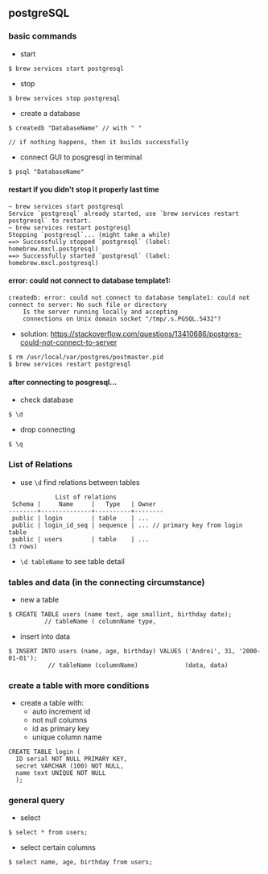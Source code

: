 ## postgreSQL 

### basic commands
- start
```
$ brew services start postgresql
```
- stop
```
$ brew services stop postgresql
```
- create a database
```
$ createdb "DatabaseName" // with " "

// if nothing happens, then it builds successfully
```

- connect GUI to posgresql in terminal
```
$ psql "DatabaseName"
```

#### restart if you didn't stop it properly last time
```
~ brew services start postgresql
Service `postgresql` already started, use `brew services restart postgresql` to restart.
~ brew services restart postgresql
Stopping `postgresql`... (might take a while)
==> Successfully stopped `postgresql` (label: homebrew.mxcl.postgresql)
==> Successfully started `postgresql` (label: homebrew.mxcl.postgresql)
```

#### error: could not connect to database template1:
```
createdb: error: could not connect to database template1: could not connect to server: No such file or directory
	Is the server running locally and accepting
	connections on Unix domain socket "/tmp/.s.PGSQL.5432"?
```
- solution: https://stackoverflow.com/questions/13410686/postgres-could-not-connect-to-server
```
$ rm /usr/local/var/postgres/postmaster.pid
$ brew services restart postgresql
```

#### after connecting to posgresql...

- check database
```
$ \d
```
- drop connecting
```
$ \q
```


### List of Relations
- use ```\d``` find relations between tables
```
             List of relations
 Schema |     Name     |   Type   | Owner  
--------+--------------+----------+--------
 public | login        | table    | ...
 public | login_id_seq | sequence | ... // primary key from login table
 public | users        | table    | ...
(3 rows)

```
- ```\d tableName``` to see table detail

### tables and data (in the connecting circumstance)
- new a table
```
$ CREATE TABLE users (name text, age smallint, birthday date); 
          // tableName ( columnName type,
```
- insert into data
```
$ INSERT INTO users (name, age, birthday) VALUES ('Andrei', 31, '2000-01-01');
           // tableName (columnName)             (data, data)
```

### create a table with more conditions
- create a table with:
  - auto increment id
  - not null columns
  - id as primary key
  - unique column name
```
CREATE TABLE login (
  ID serial NOT NULL PRIMARY KEY,
  secret VARCHAR (100) NOT NULL,
  name text UNIQUE NOT NULL
  );
```

### general query
- select 
```
$ select * from users;
```
- select certain columns
```
$ select name, age, birthday from users;
```

